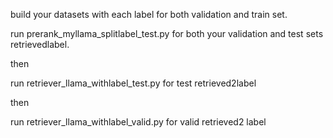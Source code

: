 build your datasets with each label for both validation and train set.

run prerank_myllama_splitlabel_test.py for both your validation and test sets retrievedlabel.

then

run retriever_llama_withlabel_test.py for test retrieved2label

then 

run retriever_llama_withlabel_valid.py for valid retrieved2 label